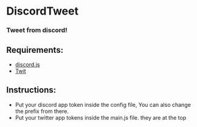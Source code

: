 # DiscordTweet
### Tweet from discord!

Requirements:
----------------

- [discord.js](https://discord.js.org/#/)
- [Twit](https://www.npmjs.com/package/twit)


Instructions:
----------------
- Put your discord app token inside the config file, You can also change the prefix from there.
- Put your twitter app tokens inside the main.js file. they are at the top
